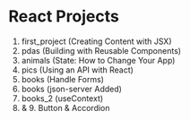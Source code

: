 # React Projects

1. first_project (Creating Content with JSX)
2. pdas (Building with Reusable Components)
3. animals (State: How to Change Your App)
4. pics (Using an API with React)
5. books (Handle Forms)
6. books (json-server Added)
7. books_2 (useContext)
8. & 9. Button & Accordion
